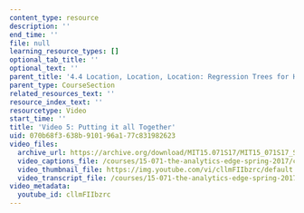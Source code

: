 ```yaml
---
content_type: resource
description: ''
end_time: ''
file: null
learning_resource_types: []
optional_tab_title: ''
optional_text: ''
parent_title: '4.4 Location, Location, Location: Regression Trees for Housing Data  (Recitation)'
parent_type: CourseSection
related_resources_text: ''
resource_index_text: ''
resourcetype: Video
start_time: ''
title: 'Video 5: Putting it all Together'
uid: 070b68f3-638b-9101-96a1-77c831982623
video_files:
  archive_url: https://archive.org/download/MIT15.071S17/MIT15_071S17_Session_4.4.06_300k.mp4
  video_captions_file: /courses/15-071-the-analytics-edge-spring-2017/c337145b594b5e5aba3867371fe129bb_cllmFIIbzrc.vtt
  video_thumbnail_file: https://img.youtube.com/vi/cllmFIIbzrc/default.jpg
  video_transcript_file: /courses/15-071-the-analytics-edge-spring-2017/3d33c73056853b59d8d349647b69a786_cllmFIIbzrc.pdf
video_metadata:
  youtube_id: cllmFIIbzrc
---
```

